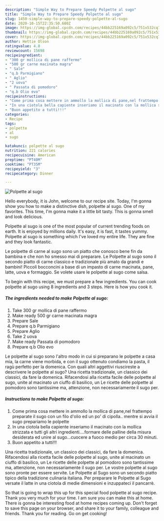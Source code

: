 ```yaml
---
description: "Simple Way to Prepare Speedy Polpette al sugo"
title: "Simple Way to Prepare Speedy Polpette al sugo"
slug: 1450-simple-way-to-prepare-speedy-polpette-al-sugo
date: 2020-10-15T22:35:50.680Z
image: https://img-global.cpcdn.com/recipes/44bb225169a092c5/751x532cq70/polpette-al-sugo-recipe-main-photo.jpg
thumbnail: https://img-global.cpcdn.com/recipes/44bb225169a092c5/751x532cq70/polpette-al-sugo-recipe-main-photo.jpg
cover: https://img-global.cpcdn.com/recipes/44bb225169a092c5/751x532cq70/polpette-al-sugo-recipe-main-photo.jpg
author: Hettie Olson
ratingvalue: 4.8
reviewcount: 15698
recipeingredient:
- "300 gr mollica di pane raffermo"
- "500 gr carne macinata magra"
- " Sale"
- "q.b Parmigiano"
- " Aglio"
- "2 uova"
- " Passata di pomodoro"
- "q.b Olio evo"
recipeinstructions:
- "Come prima cosa mettere in ammollo la mollica di pane,nel frattempo preparate il sugo con un filo d&#39;olio ed un po&#39; di cipolla.. mentre si avvia il sugo prepariamo le polpette"
- "In una ciotola bella capiente inseriamo il macinato con la mollica strizzata e tutti gli altri ingredienti....formare delle palline della misura desiderata ed unire al sugo...cuocere a fuoco medio per circa 30 minuti."
- "Buon appetito a tutti!!!"
categories:
- Recipe
tags:
- polpette
- al
- sugo

katakunci: polpette al sugo 
nutrition: 221 calories
recipecuisine: American
preptime: "PT40M"
cooktime: "PT35M"
recipeyield: "3"
recipecategory: Dinner

---
```



![Polpette al sugo](https://img-global.cpcdn.com/recipes/44bb225169a092c5/751x532cq70/polpette-al-sugo-recipe-main-photo.jpg)

Hello everybody, it is John, welcome to our recipe site. Today, I'm gonna show you how to make a distinctive dish, polpette al sugo. One of my favorites. This time, I'm gonna make it a little bit tasty. This is gonna smell and look delicious.

Polpette al sugo is one of the most popular of current trending foods on earth. It is enjoyed by millions daily. It's easy, it is fast, it tastes yummy. Polpette al sugo is something which I've loved my entire life. They are fine and they look fantastic.

Le polpette di carne al sugo sono un piatto che conosco bene fin da bambina e che non ho smesso mai di preparare. Le Polpette al sugo sono il secondo piatto di carne classico e tradizionale più amato da grandi e bambini! Piccoli bocconcini a base di un impasto di carne macinata, pane, latte, uova e formaggio. Se volete usare le polpette al sugo come salsa.


To begin with this recipe, we must prepare a few ingredients. You can cook polpette al sugo using 8 ingredients and 3 steps. Here is how you cook it.

<!--inarticleads1-->

##### The ingredients needed to make Polpette al sugo:

1. Take 300 gr mollica di pane raffermo
1. Make ready 500 gr carne macinata magra
1. Prepare  Sale
1. Prepare q.b Parmigiano
1. Prepare  Aglio
1. Take 2 uova
1. Make ready  Passata di pomodoro
1. Prepare q.b Olio evo


Le polpette al sugo sono l&#39;altro modo in cui si preparano le polpette a casa mia, la carne viene morbida, e con il sugo ottenuto condiamo la pasta, il ragù perfetto per la domenica. Con quali altri aggettivi riuscireste a descrivere le polpette al sugo? Una ricetta tradizionale, un classico dei classici, da fare la domenica. Rifacendosi alla ricetta facile delle polpette al sugo, unite al macinato un ciuffo di basilico, un Le ricette delle polpette al pomodoro sono tantissime ma, attenzione, non necessariamente il sugo per. 

<!--inarticleads2-->

##### Instructions to make Polpette al sugo:

1. Come prima cosa mettere in ammollo la mollica di pane,nel frattempo preparate il sugo con un filo d&#39;olio ed un po&#39; di cipolla.. mentre si avvia il sugo prepariamo le polpette
1. In una ciotola bella capiente inseriamo il macinato con la mollica strizzata e tutti gli altri ingredienti....formare delle palline della misura desiderata ed unire al sugo...cuocere a fuoco medio per circa 30 minuti.
1. Buon appetito a tutti!!!


Una ricetta tradizionale, un classico dei classici, da fare la domenica. Rifacendosi alla ricetta facile delle polpette al sugo, unite al macinato un ciuffo di basilico, un Le ricette delle polpette al pomodoro sono tantissime ma, attenzione, non necessariamente il sugo per. Le vostre polpette al sugo sono pronte per essere servite. Le Polpette al Sugo sono un secondo piatto tipico della tradizione culinaria italiana. Per preparare le Polpette al Sugo versate il latte in una ciotola di medie dimensioni e inzuppateci il pancarrè. 

So that is going to wrap this up for this special food polpette al sugo recipe. Thank you very much for your time. I am sure you can make this at home. There is gonna be interesting food at home recipes coming up. Don't forget to save this page on your browser, and share it to your family, colleague and friends. Thank you for reading. Go on get cooking!
